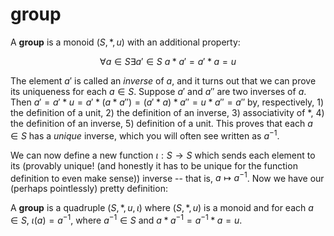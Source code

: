 # group

A **group** is a monoid $(S, \ast, u)$ with an additional property:

$$ \forall a \in S \exists a' \in S \ a \ast a' = a' \ast a = u $$

The element $a'$ is called an *inverse* of $a$, and it turns out that we can prove its uniqueness for each $a \in S$. Suppose $a'$ and $a''$ are two inverses of $a$. Then $a' = a' \ast u = a' \ast (a \ast a'') = (a' \ast a) \ast a'' = u \ast a'' = a''$ by, respectively, 1) the definition of a unit, 2) the definition of an inverse, 3) associativity of $\ast$, 4) the definition of an inverse, 5) definition of a unit. This proves that each $a \in S$ has a *unique* inverse, which you will often see written as $a^{-1}$.

We can now define a new function $\iota: S \to S$ which sends each element to its (provably unique! (and honestly it has to be unique for the function definition to even make sense)) inverse -- that is, $a \mapsto a^{-1}$. Now we have our (perhaps pointlessly) pretty definition: 

A **group** is a quadruple $(S, \ast, u, \iota)$ where $(S, \ast, u)$ is a monoid and for each $a \in S$, $\iota(a) = a^{-1}$, where $a^{-1} \in S$ and $a \ast a^{-1} = a^{-1} \ast a = u$.

